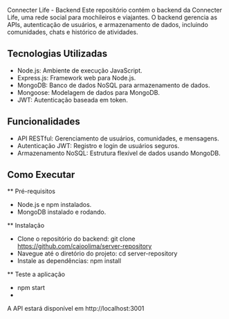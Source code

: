 Connecter Life - Backend
Este repositório contém o backend da Connecter Life, uma rede social para mochileiros e viajantes. O backend gerencia as APIs, autenticação de usuários, e armazenamento de dados, incluindo comunidades, chats e histórico de atividades.

## Tecnologias Utilizadas
  - Node.js: Ambiente de execução JavaScript.
  - Express.js: Framework web para Node.js.
  - MongoDB: Banco de dados NoSQL para armazenamento de dados.
  - Mongoose: Modelagem de dados para MongoDB.
  - JWT: Autenticação baseada em token.

## Funcionalidades
  -  API RESTful: Gerenciamento de usuários, comunidades, e mensagens.
  -  Autenticação JWT: Registro e login de usuários seguros.
  -  Armazenamento NoSQL: Estrutura flexível de dados usando MongoDB.
    
## Como Executar

** Pré-requisitos
- Node.js e npm instalados.
- MongoDB instalado e rodando.

** Instalação
- Clone o repositório do backend: git clone https://github.com/caioolima/server-repository
- Navegue até o diretório do projeto: cd server-repository
- Instale as dependências: npm install

** Teste a aplicação
  - npm start
  - 
A API estará disponível em http://localhost:3001
